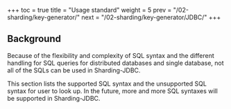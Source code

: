 +++
toc = true
title = "Usage standard"
weight = 5
prev = "/02-sharding/key-generator/"
next = "/02-sharding/key-generator/JDBC/"
+++

## Background


Because of the flexibility and complexity of SQL syntax and the different handling for SQL queries for distributed databases and single database, not all of the SQLs can be used in Sharding-JDBC.

This section lists the supported SQL syntax and the unsupported SQL syntax for user to look up. In the future, more and more SQL syntaxes will be supported in Sharding-JDBC.
